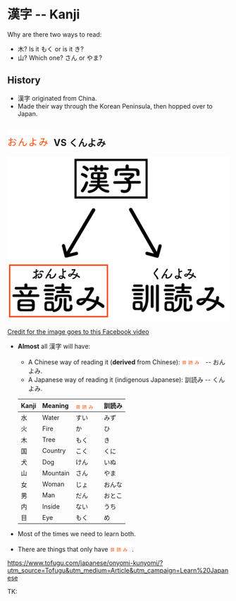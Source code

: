 # 漢字 -- Kanji

Why are there two ways to read:

- 木? Is it もく or is it き?
- 山? Which one? さん or やま?

## History

- 漢字 originated from China.
- Made their way through the Korean Peninsula, then hopped over to Japan.

<h2><img alt="on'yomi" src="./assets/onyomi-hiragana.svg" width=100 /> VS くんよみ</h2>

![On'yomi and kon'yomi](./assets/onyomi-konyomi.png)

[Credit for the image goes to this Facebook video](https://fb.watch/wCQEpmz7Uw/)

- **Almost** all 漢字 will have:

  - A Chinese way of reading it (**derived** from Chinese): <img alt="on'yomi" src="./assets/onyomi.svg" width=50 /> -- おんよみ.
  - A Japanese way of reading it (indigenous Japanese): 訓読み -- くんよみ.

  | Kanji | Meaning  | <img alt="on'yomi" src="./assets/onyomi.svg" width=50 /> | 訓読み |
  | ----- | -------- | -------------------------------------------------------- | ------ |
  | 水    | Water    | すい                                                     | みず   |
  | 火    | Fire     | か                                                       | ひ     |
  | 木    | Tree     | もく                                                     | き     |
  | 国    | Country  | こく                                                     | くに   |
  | 犬    | Dog      | けん                                                     | いぬ   |
  | 山    | Mountain | さん                                                     | やま   |
  | 女    | Woman    | じょ                                                     | おんな |
  | 男    | Man      | だん                                                     | おとこ |
  | 内    | Inside   | ない                                                     | うち   |
  | 目    | Eye      | もく                                                     | め     |

- Most of the times we need to learn both.
- There are things that only have <img alt="on'yomi" src="./assets/onyomi.svg" width=50 />.

https://www.tofugu.com/japanese/onyomi-kunyomi/?utm_source=Tofugu&utm_medium=Article&utm_campaign=Learn%20Japanese

TK:
